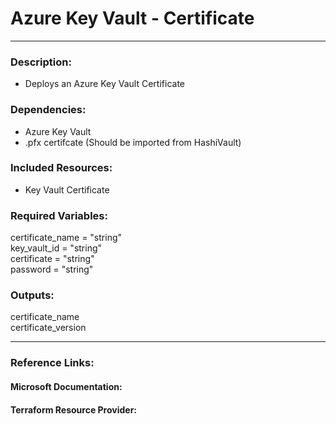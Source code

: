 # Azure Key Vault - Certificate
---
### Description:  
- Deploys an Azure Key Vault Certificate  

### Dependencies:  
- Azure Key Vault   
- .pfx certifcate (Should be imported from HashiVault)   

### Included Resources:  
- Key Vault Certificate  

### Required Variables:  
 certificate_name = "string"  
 key_vault_id = "string"  
 certificate = "string"  
 password = "string"  

### Outputs:  
 certificate_name  
 certificate_version  
  
---  
  
### Reference Links:  

#### Microsoft Documentation:  

#### Terraform Resource Provider:  
